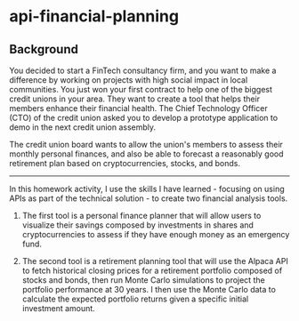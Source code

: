 # api-financial-planning

## Background
You decided to start a FinTech consultancy firm, and you want to make a difference by working on projects with high social impact in local communities. You just won your first contract to help one of the biggest credit unions in your area. They want to create a tool that helps their members enhance their financial health. The Chief Technology Officer (CTO) of the credit union asked you to develop a prototype application to demo in the next credit union assembly.

The credit union board wants to allow the union's members to assess their monthly personal finances, and also be able to forecast a reasonably good retirement plan based on cryptocurrencies, stocks, and bonds.

---

In this homework activity, I use the skills I have learned - focusing on using APIs as part of the technical solution - to create two financial analysis tools.

1. The first tool is a personal finance planner that will allow users to visualize their savings composed by investments in shares and cryptocurrencies to assess if they have enough money as an emergency fund.

2. The second tool is a retirement planning tool that will use the Alpaca API to fetch historical closing prices for a retirement portfolio composed of stocks and bonds, then run Monte Carlo simulations to project the portfolio performance at 30 years. I then use the Monte Carlo data to calculate the expected portfolio returns given a specific initial investment amount.

